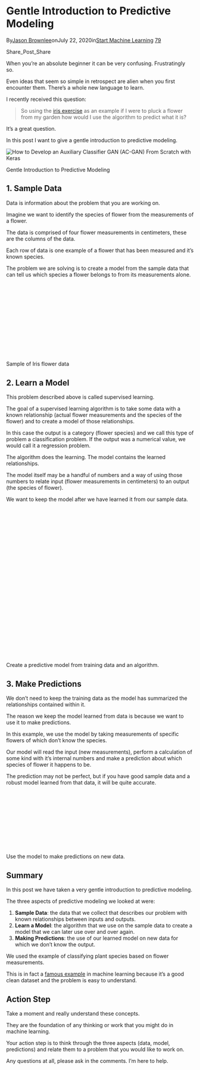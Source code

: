 # Gentle Introduction to Predictive Modeling

By[Jason Brownlee](https://12ft.io/proxy?q=https%3A%2F%2Fmachinelearningmastery.com%2Fauthor%2Fjasonb%2F "Posts by Jason Brownlee")onJuly 22, 2020in[Start Machine Learning](https://12ft.io/proxy?q=https%3A%2F%2Fmachinelearningmastery.com%2Fcategory%2Fstart-machine-learning%2F "View all items in Start Machine Learning") [79](https://12ft.io/proxy?q=https%3A%2F%2Fmachinelearningmastery.com%2Fgentle-introduction-to-predictive-modeling%2F%23comments)

Share_Post_Share

When you’re an absolute beginner it can be very confusing. Frustratingly so.

Even ideas that seem so simple in retrospect are alien when you first encounter them. There’s a whole new language to learn.

I recently received this question:

> So using the [iris exercise](https://12ft.io/proxy?q=https%3A%2F%2Fmachinelearningmastery.com%2Fhow-to-run-your-first-classifier-in-weka%2F) as an example if I were to pluck a flower from my garden how would I use the algorithm to predict what it is?

It’s a great question.

In this post I want to give a gentle introduction to predictive modeling.

![How to Develop an Auxiliary Classifier GAN (AC-GAN) From Scratch with Keras](https://machinelearningmastery.com/wp-content/uploads/2019/07/How-to-Develop-an-Auxiliary-Classifier-GAN-AC-GAN-From-Scratch-with-Keras.jpg)

Gentle Introduction to Predictive Modeling

## 1. Sample Data

Data is information about the problem that you are working on.

Imagine we want to identify the species of flower from the measurements of a flower.

The data is comprised of four flower measurements in centimeters, these are the columns of the data.

Each row of data is one example of a flower that has been measured and it’s known species.

The problem we are solving is to create a model from the sample data that can tell us which species a flower belongs to from its measurements alone.

![Sample of Iris flower data](data:image/svg+xml,%3Csvg%20xmlns='http://www.w3.org/2000/svg'%20viewBox='0%200%20552%20213'%3E%3C/svg%3E)

Sample of Iris flower data

## 2. Learn a Model

This problem described above is called supervised learning.

The goal of a supervised learning algorithm is to take some data with a known relationship (actual flower measurements and the species of the flower) and to create a model of those relationships.

In this case the output is a category (flower species) and we call this type of problem a classification problem. If the output was a numerical value, we would call it a regression problem.

The algorithm does the learning. The model contains the learned relationships.

The model itself may be a handful of numbers and a way of using those numbers to relate input (flower measurements in centimeters) to an output (the species of flower).

We want to keep the model after we have learned it from our sample data.

[![Create a Predictive Model](data:image/svg+xml,%3Csvg%20xmlns='http://www.w3.org/2000/svg'%20viewBox='0%200%20423%20335'%3E%3C/svg%3E)](https://12ft.io/proxy?q=https%3A%2F%2Fmachinelearningmastery.com%2Fwp-content%2Fuploads%2F2015%2F09%2FCreate-a-Predictive-Model.png)

Create a predictive model from training data and an algorithm.

## 3. Make Predictions

We don’t need to keep the training data as the model has summarized the relationships contained within it.

The reason we keep the model learned from data is because we want to use it to make predictions.

In this example, we use the model by taking measurements of specific flowers of which don’t know the species.

Our model will read the input (new measurements), perform a calculation of some kind with it’s internal numbers and make a prediction about which species of flower it happens to be.

The prediction may not be perfect, but if you have good sample data and a robust model learned from that data, it will be quite accurate.

![Make Predictions](data:image/svg+xml,%3Csvg%20xmlns='http://www.w3.org/2000/svg'%20viewBox='0%200%20591%20180'%3E%3C/svg%3E)

Use the model to make predictions on new data.

## Summary

In this post we have taken a very gentle introduction to predictive modeling.

The three aspects of predictive modeling we looked at were:

1. **Sample Data**: the data that we collect that describes our problem with known relationships between inputs and outputs.
2. **Learn a Model**: the algorithm that we use on the sample data to create a model that we can later use over and over again.
3. **Making Predictions**: the use of our learned model on new data for which we don’t know the output.

We used the example of classifying plant species based on flower measurements.

This is in fact a [famous example](https://12ft.io/proxy?q=https%3A%2F%2Fen.wikipedia.org%2Fwiki%2FIris_flower_data_set) in machine learning because it’s a good clean dataset and the problem is easy to understand.

## Action Step

Take a moment and really understand these concepts.

They are the foundation of any thinking or work that you might do in machine learning.

Your action step is to think through the three aspects (data, model, predictions) and relate them to a problem that you would like to work on.

Any questions at all, please ask in the comments. I’m here to help.